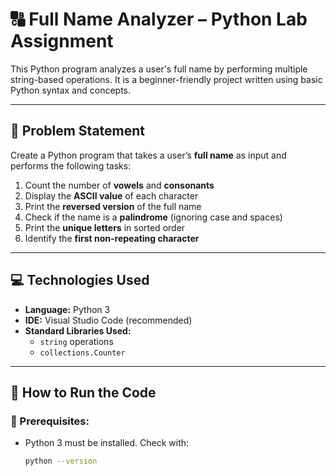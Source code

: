 # 🔠 Full Name Analyzer – Python Lab Assignment

This Python program analyzes a user's full name by performing multiple string-based operations. It is a beginner-friendly project written using basic Python syntax and concepts.

---

## 📝 Problem Statement

Create a Python program that takes a user’s **full name** as input and performs the following tasks:

1. Count the number of **vowels** and **consonants**
2. Display the **ASCII value** of each character
3. Print the **reversed version** of the full name
4. Check if the name is a **palindrome** (ignoring case and spaces)
5. Print the **unique letters** in sorted order
6. Identify the **first non-repeating character**

---

## 💻 Technologies Used

- **Language:** Python 3
- **IDE:** Visual Studio Code (recommended)
- **Standard Libraries Used:**
  - `string` operations
  - `collections.Counter`

---

## 🚀 How to Run the Code

### 📌 Prerequisites:
- Python 3 must be installed. Check with:
  ```bash
  python --version
